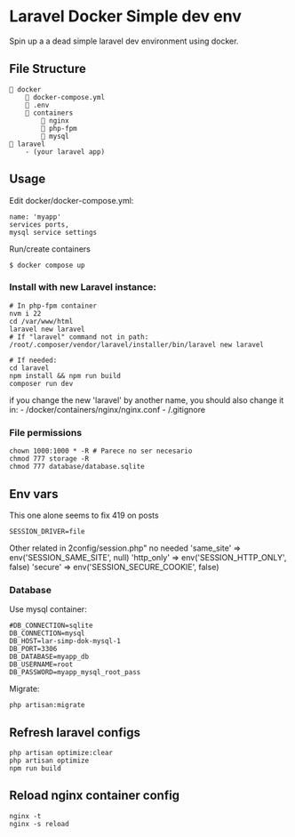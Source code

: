 # Laravel Docker Simple dev env

Spin up a a dead simple laravel dev environment using docker.

## File Structure

```
📁 docker
	📘 docker-compose.yml
	📄 .env
	📁 containers
		📁 nginx
		📁 php-fpm
		📁 mysql
📁 laravel
	- (your laravel app)
```

## Usage

Edit docker/docker-compose.yml:
	
	name: 'myapp'
	services ports,
	mysql service settings

Run/create containers

	$ docker compose up

### Install with new Laravel instance: 

	# In php-fpm container
	nvm i 22 
	cd /var/www/html
	laravel new laravel
	# If "laravel" command not in path:
	/root/.composer/vendor/laravel/installer/bin/laravel new laravel
	
	# If needed:
	cd laravel
	npm install && npm run build
	composer run dev

if you change the new 'laravel' by another name, you should also change it in: 
	- /docker/containers/nginx/nginx.conf
	- /.gitignore

### File permissions

	chown 1000:1000 * -R # Parece no ser necesario
	chmod 777 storage -R
	chmod 777 database/database.sqlite 

## Env vars

This one alone seems to fix 419 on posts 
	
	SESSION_DRIVER=file

Other related in 2config/session.php" no needed
	'same_site' => env('SESSION_SAME_SITE', null)
	'http_only' => env('SESSION_HTTP_ONLY', false)
	'secure' => env('SESSION_SECURE_COOKIE', false)


### Database

Use mysql container:

	#DB_CONNECTION=sqlite
	DB_CONNECTION=mysql
	DB_HOST=lar-simp-dok-mysql-1
	DB_PORT=3306
	DB_DATABASE=myapp_db
	DB_USERNAME=root
	DB_PASSWORD=myapp_mysql_root_pass

Migrate:

	php artisan:migrate

## Refresh laravel configs

	php artisan optimize:clear
	php artisan optimize
	npm run build

## Reload nginx container config

	nginx -t
	nginx -s reload